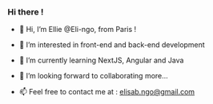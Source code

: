 ### Hi there !

<!--
**Eli-ngo/Eli-ngo** is a ✨ _special_ ✨ repository because its `README.md` (this file) appears on your GitHub profile.

Here are some ideas to get you started:

- 🔭 I’m currently working on ...
- 🌱 I’m currently learning ...
- 👯 I’m looking to collaborate on ...
- 🤔 I’m looking for help with ...
- 💬 Ask me about ...
- 📫 How to reach me: ...
- 😄 Pronouns: ...
- ⚡ Fun fact: ...
-->
- 👋 Hi, I’m Ellie @Eli-ngo, from Paris !
- 👀 I’m interested in front-end and back-end development
- 🌱 I’m currently learning NextJS, Angular and Java
- 👯 I’m looking forward to collaborating more...

- 📫 Feel free to contact me at : elisab.ngo@gmail.com
